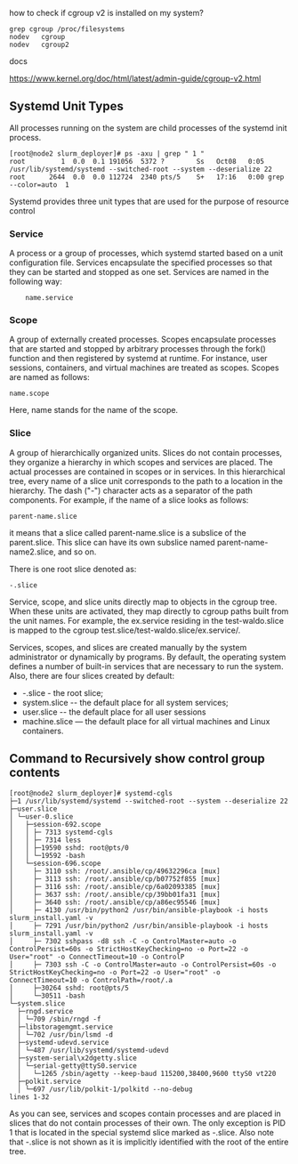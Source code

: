 how to check if cgroup v2 is installed on my system?

``` shell
grep cgroup /proc/filesystems
nodev   cgroup
nodev   cgroup2

```


docs

https://www.kernel.org/doc/html/latest/admin-guide/cgroup-v2.html



## Systemd Unit Types

All processes running on the system are child processes of the systemd init process.


``` shell
[root@node2 slurm_deployer]# ps -axu | grep " 1 "
root         1  0.0  0.1 191056  5372 ?        Ss   Oct08   0:05 /usr/lib/systemd/systemd --switched-root --system --deserialize 22
root      2644  0.0  0.0 112724  2340 pts/5    S+   17:16   0:00 grep --color=auto  1
```

Systemd provides three unit types that are used for the purpose of resource control 


### Service 
 A process or a group of processes, which systemd started based on a unit configuration file. Services encapsulate the specified processes so that they can be started and stopped as one set. Services are named in the following way:

``` shell
    name.service
```
### Scope

A group of externally created processes. Scopes encapsulate processes that are started and stopped by arbitrary processes through the fork() function and then registered by systemd at runtime. For instance, user sessions, containers, and virtual machines are treated as scopes. Scopes are named as follows:

``` shell
name.scope

```

Here, name stands for the name of the scope.


### Slice 

A group of hierarchically organized units. Slices do not contain processes, they organize a hierarchy in which scopes and services are placed. The actual processes are contained in scopes or in services. In this hierarchical tree, every name of a slice unit corresponds to the path to a location in the hierarchy. The dash ("-") character acts as a separator of the path components. For example, if the name of a slice looks as follows:

``` shell
parent-name.slice
```

it means that a slice called parent-name.slice is a subslice of the parent.slice. This slice can have its own subslice named parent-name-name2.slice, and so on.


There is one root slice denoted as:

``` shell
-.slice
```

Service, scope, and slice units directly map to objects in the cgroup tree. When these units are activated, they map directly to cgroup paths built from the unit names. For example, the ex.service residing in the test-waldo.slice is mapped to the cgroup test.slice/test-waldo.slice/ex.service/.

Services, scopes, and slices are created manually by the system administrator or dynamically by programs. By default, the operating system defines a number of built-in services that are necessary to run the system. Also, there are four slices created by default:


- -.slice - the root slice;
- system.slice -- the default place for all system services;
-  user.slice -- the default place for all user sessions
- machine.slice — the default place for all virtual machines and Linux containers.



## Command to  Recursively show control group contents
``` shell
[root@node2 slurm_deployer]# systemd-cgls 
├─1 /usr/lib/systemd/systemd --switched-root --system --deserialize 22
├─user.slice
│ └─user-0.slice
│   ├─session-692.scope
│   │ ├─ 7313 systemd-cgls
│   │ ├─ 7314 less
│   │ ├─19590 sshd: root@pts/0    
│   │ └─19592 -bash
│   └─session-696.scope
│     ├─ 3110 ssh: /root/.ansible/cp/49632296ca [mux]                                                                                                              
│     ├─ 3113 ssh: /root/.ansible/cp/b07752f855 [mux]                                                                                                              
│     ├─ 3116 ssh: /root/.ansible/cp/6a02093385 [mux]                                                                                                              
│     ├─ 3637 ssh: /root/.ansible/cp/39bb01fa31 [mux]                                                                                                              
│     ├─ 3640 ssh: /root/.ansible/cp/a86ec95546 [mux]                                                                                                              
│     ├─ 4130 /usr/bin/python2 /usr/bin/ansible-playbook -i hosts slurm_install.yaml -v
│     ├─ 7291 /usr/bin/python2 /usr/bin/ansible-playbook -i hosts slurm_install.yaml -v
│     ├─ 7302 sshpass -d8 ssh -C -o ControlMaster=auto -o ControlPersist=60s -o StrictHostKeyChecking=no -o Port=22 -o User="root" -o ConnectTimeout=10 -o ControlP
│     ├─ 7303 ssh -C -o ControlMaster=auto -o ControlPersist=60s -o StrictHostKeyChecking=no -o Port=22 -o User="root" -o ConnectTimeout=10 -o ControlPath=/root/.a
│     ├─30264 sshd: root@pts/5    
│     └─30511 -bash
└─system.slice
  ├─rngd.service
  │ └─709 /sbin/rngd -f
  ├─libstoragemgmt.service
  │ └─702 /usr/bin/lsmd -d
  ├─systemd-udevd.service
  │ └─487 /usr/lib/systemd/systemd-udevd
  ├─system-serial\x2dgetty.slice
  │ └─serial-getty@ttyS0.service
  │   └─1265 /sbin/agetty --keep-baud 115200,38400,9600 ttyS0 vt220
  ├─polkit.service
  │ └─697 /usr/lib/polkit-1/polkitd --no-debug
lines 1-32
```

As you can see, services and scopes contain processes and are placed in slices that do not contain processes of their own. The only exception is PID 1 that is located in the special systemd slice marked as -.slice. Also note that -.slice is not shown as it is implicitly identified with the root of the entire tree.
